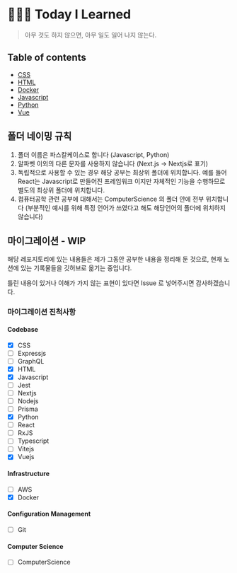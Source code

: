 # 👨🏻‍💻 Today I Learned
> 아무 것도 하지 않으면, 아무 일도 일어 나지 않는다.

## Table of contents
* [CSS](./CSS)
* [HTML](./HTML)
* [Docker](./Docker)
* [Javascript](./Javascript)
* [Python](./Python)
* [Vue](./Vue)

## 폴더 네이밍 규칙
1. 폴더 이름은 파스칼케이스로 합니다 (Javascript, Python)
2. 알파벳 이외의 다른 문자를 사용하지 않습니다 (Next.js -> Nextjs로 표기)
3. 독립적으로 사용할 수 있는 경우 해당 공부는 최상위 폴더에 위치합니다. 예를 들어 React는 Javascript로 만들어진 프레임워크 이지만 자체적인 기능을 수행하므로 별도의 최상위 폴더에 위치합니다.
4. 컴퓨터공학 관련 공부에 대해서는 ComputerScience 의 폴더 안에 전부 위치합니다 (부분적인 예시를 위해 특정 언어가 쓰였다고 해도 해당언어의 폴더에 위치하지 않습니다)

## 마이그레이션 - WIP
해당 레포지토리에 있는 내용들은 제가 그동안 공부한 내용을 정리해 둔 것으로, 현재 노션에 있는 기록물들을 깃허브로 옮기는 중입니다.

틀린 내용이 있거나 이해가 가지 않는 표현이 있다면 Issue 로 넣어주시면 감사하겠습니다.

### 마이그레이션 진척사항
#### Codebase
- [X] CSS
- [ ] Expressjs
- [ ] GraphQL
- [X] HTML
- [X] Javascript
- [ ] Jest
- [ ] Nextjs
- [ ] Nodejs
- [ ] Prisma
- [X] Python
- [ ] React
- [ ] RxJS
- [ ] Typescript
- [ ] Vitejs
- [X] Vuejs

#### Infrastructure
- [ ] AWS
- [X] Docker

#### Configuration Management
- [ ] Git

#### Computer Science
- [ ] ComputerScience

